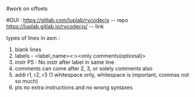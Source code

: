 #work on offsets

#GUI :
https://gitlab.com/luplab/rvcodecjs -- repo
https://luplab.gitlab.io/rvcodecjs/ -- link


types of lines in asm : 
1) blank lines
2) labels - <label_name><:><space><only comments(optional)>
3) instr
PS : No instr after label in same line
4) comments can come after 2, 3, or solely comments also
5) addi r1, r2, r3 (1 whitespace only, whitespace is important, commas not so much)
6) pls no extra instructions and no wrong syntaxes

